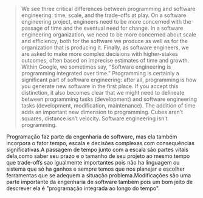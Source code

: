 >We see three critical differences between programming and software engineering: time, scale, and the trade-offs at play. On a software engineering project, engineers need to be more concerned with the passage of time and the eventual need for change. In a software engineering organization, we need to be more concerned about scale and efficiency, both for the software we produce as well as for the organization that is producing it. Finally, as software engineers, we are asked to make more complex decisions with higher-stakes outcomes, often based on imprecise estimates of time and growth. Within Google, we sometimes say, “Software engineering is programming integrated over time.” Programming is certainly a significant part of software engineering: after all, programming is how you generate new software in the first place. If you accept this distinction, it also becomes clear that we might need to delineate between programming tasks (development) and software engineering tasks (development, modification, maintenance). The addition of time adds an important new dimension to programming. Cubes aren’t squares, distance isn’t velocity. Software engineering isn’t programming.

Programação faz parte da engenharia de software, mas ela também incorpora o fator tempo, escala e decisões complexas com consequências significativas.A passagem de tempo junto com a escala são partes vitais dela,como saber seu prazo e o tamanho de seu projeto ao mesmo tempo que trade-offs sao igualmente importantes pois não ha linguagem ou sistema que só ha ganhos e sempre temos que nos planejar e escolher ferramentas que se adequem a situação problema.Modificações são uma parte importante da engenharia de software também pois um bom jeito de descrever ela é "programação integrada ao longo do tempo".
